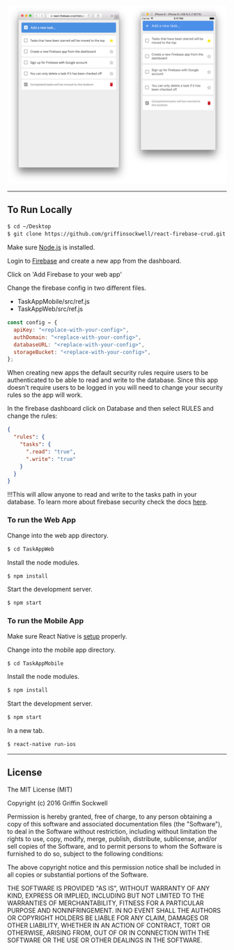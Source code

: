 ![screenshot](screenshot.png)

---

## To Run Locally

```bash
$ cd ~/Desktop
$ git clone https://github.com/griffinsockwell/react-firebase-crud.git
```

Make sure [Node.js](https://nodejs.org/) is installed.

Login to [Firebase](https://console.firebase.google.com/) and create a new app from the dashboard.

Click on 'Add Firebase to your web app'

Change the firebase config in two different files.

* TaskAppMobile/src/ref.js
* TaskAppWeb/src/ref.js

```js
const config = {
  apiKey: "<replace-with-your-config>",
  authDomain: "<replace-with-your-config>",
  databaseURL: "<replace-with-your-config>",
  storageBucket: "<replace-with-your-config>",
};
```

When creating new apps the default security rules require users to be authenticated to be able to read and write to the database. Since this app doesn't require users to be logged in you will need to change your security rules so the app will work.

In the firebase dashboard click on Database and then select RULES and change the rules:

```json
{
  "rules": {
    "tasks": {
      ".read": "true",
      ".write": "true"
    }
  }
}
```

!!!This will allow anyone to read and write to the tasks path in your database.
To learn more about firebase security check the docs [here](https://firebase.google.com/docs/database/security/).

### To run the Web App

Change into the web app directory.
```bash
$ cd TaskAppWeb
```

Install the node modules.
```bash
$ npm install
```

Start the development server.
```bash
$ npm start
```

### To run the Mobile App

Make sure React Native is [setup](https://facebook.github.io/react-native/docs/getting-started.html#content) properly.

Change into the mobile app directory.
```bash
$ cd TaskAppMobile
```

Install the node modules.
```bash
$ npm install
```

Start the development server.
```bash
$ npm start
```

In a new tab.
```bash
$ react-native run-ios
```

---

## License

The MIT License (MIT)

Copyright (c) 2016 Griffin Sockwell

Permission is hereby granted, free of charge, to any person obtaining a copy of this software and associated documentation files (the "Software"), to deal in the Software without restriction, including without limitation the rights to use, copy, modify, merge, publish, distribute, sublicense, and/or sell copies of the Software, and to permit persons to whom the Software is furnished to do so, subject to the following conditions:

The above copyright notice and this permission notice shall be included in all copies or substantial portions of the Software.

THE SOFTWARE IS PROVIDED "AS IS", WITHOUT WARRANTY OF ANY KIND, EXPRESS OR IMPLIED, INCLUDING BUT NOT LIMITED TO THE WARRANTIES OF MERCHANTABILITY, FITNESS FOR A PARTICULAR PURPOSE AND NONINFRINGEMENT. IN NO EVENT SHALL THE AUTHORS OR COPYRIGHT HOLDERS BE LIABLE FOR ANY CLAIM, DAMAGES OR OTHER LIABILITY, WHETHER IN AN ACTION OF CONTRACT, TORT OR OTHERWISE, ARISING FROM, OUT OF OR IN CONNECTION WITH THE SOFTWARE OR THE USE OR OTHER DEALINGS IN THE SOFTWARE.

